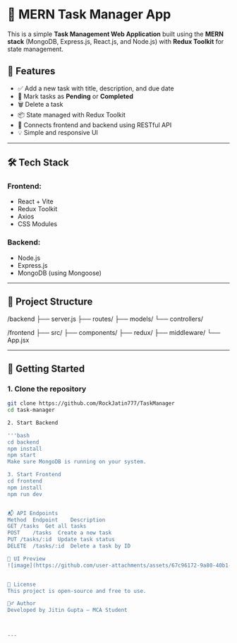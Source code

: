 # 📝 MERN Task Manager App

This is a simple **Task Management Web Application** built using the **MERN stack** (MongoDB, Express.js, React.js, and Node.js) with **Redux Toolkit** for state management.

## 📌 Features

- ✅ Add a new task with title, description, and due date
- 🔄 Mark tasks as **Pending** or **Completed**
- 🗑️ Delete a task
- 📦 State managed with Redux Toolkit
- 📡 Connects frontend and backend using RESTful API
- 💡 Simple and responsive UI

---

## 🛠 Tech Stack

### Frontend:
- React + Vite
- Redux Toolkit
- Axios
- CSS Modules

### Backend:
- Node.js
- Express.js
- MongoDB (using Mongoose)

---

## 📂 Project Structure

/backend
├── server.js
├── routes/
├── models/
└── controllers/

/frontend
├── src/
├── components/
├── redux/
├── middleware/
└── App.jsx


---

## 🚀 Getting Started

### 1. Clone the repository

```bash
git clone https://github.com/RockJatin777/TaskManager
cd task-manager

2. Start Backend

'''bash
cd backend
npm install
npm start
Make sure MongoDB is running on your system.

3. Start Frontend
cd frontend
npm install
npm run dev


📬 API Endpoints
Method	Endpoint	Description
GET	/tasks	Get all tasks
POST	/tasks	Create a new task
PUT	/tasks/:id	Update task status
DELETE	/tasks/:id	Delete a task by ID

📸 UI Preview
![image](https://github.com/user-attachments/assets/67c96172-9a80-40b1-bb3c-c64d53041e5f)


📄 License
This project is open-source and free to use.

🙋‍♂️ Author
Developed by Jitin Gupta – MCA Student



---
